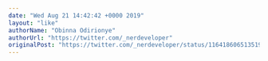 ```yaml
---
date: "Wed Aug 21 14:42:42 +0000 2019"
layout: "like"
authorName: "Obinna Odirionye"
authorUrl: "https://twitter.com/_nerdeveloper"
originalPost: "https://twitter.com/_nerdeveloper/status/1164186065135198208"
---
```

